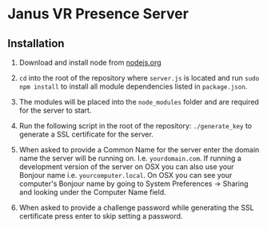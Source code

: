 Janus VR Presence Server
========================

Installation
------------

1) Download and install node from [nodejs.org](http://nodejs.org)

2) `cd` into the root of the repository where `server.js` is located and run `sudo npm install` to install all module
dependencies listed in `package.json`.

3) The modules will be placed into the `node_modules` folder and are required for the server to start.

4) Run the following script in the root of the repository: `./generate_key` to generate a SSL certificate for the server.

5) When asked to provide a Common Name for the server enter the domain name the server will be running on. I.e.
`yourdomain.com`. If running a development version of the server on OSX you can also use your Bonjour name i.e.
`yourcomputer.local`. On OSX you can see your computer's Bonjour name by going to System Preferences -> Sharing and
looking under the Computer Name field.

6) When asked to provide a challenge password while generating the SSL certificate press enter to skip setting a password. 